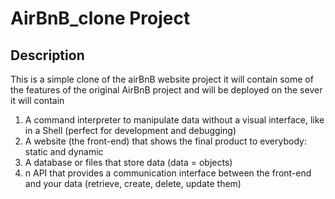 # AirBnB_clone Project
 ## Description
  This is a simple clone of the airBnB website project it will contain some of the features of the original AirBnB project and will be deployed on the sever it will contain
   1. A command interpreter to manipulate data without a visual interface, like in a Shell (perfect for development and debugging)
   2. A website (the front-end) that shows the final product to everybody: static and dynamic
   3. A database or files that store data (data = objects)
   4. n API that provides a communication interface between the front-end and your data (retrieve, create, delete, update them)